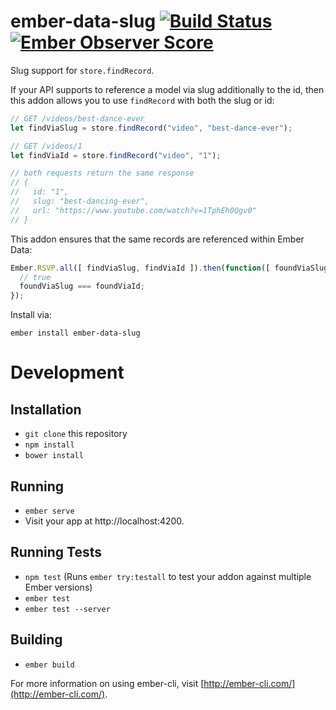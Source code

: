 # ember-data-slug [![Build Status](https://travis-ci.org/pangratz/ember-data-slug.svg?branch=master)](https://travis-ci.org/pangratz/ember-data-slug) [![Ember Observer Score](https://emberobserver.com/badges/ember-data-slug.svg)](https://emberobserver.com/addons/ember-data-slug)

Slug support for `store.findRecord`.

If your API supports to reference a model via slug additionally to the id, then
this addon allows you to use `findRecord` with both the slug or id:

```js
// GET /videos/best-dance-ever
let findViaSlug = store.findRecord("video", "best-dance-ever");

// GET /videos/1
let findViaId = store.findRecord("video", "1");

// both requests return the same response
// {
//   id: "1",
//   slug: "best-dancing-ever",
//   url: "https://www.youtube.com/watch?v=1TphEh0Qgv0"
// }
```

This addon ensures that the same records are referenced within Ember Data:

```js
Ember.RSVP.all([ findViaSlug, findViaId ]).then(function([ foundViaSlug, foundViaId ]) {
  // true
  foundViaSlug === foundViaId;
});
```

Install via:

```
ember install ember-data-slug
```

# Development

## Installation

* `git clone` this repository
* `npm install`
* `bower install`

## Running

* `ember serve`
* Visit your app at http://localhost:4200.

## Running Tests

* `npm test` (Runs `ember try:testall` to test your addon against multiple Ember versions)
* `ember test`
* `ember test --server`

## Building

* `ember build`

For more information on using ember-cli, visit [http://ember-cli.com/](http://ember-cli.com/).
